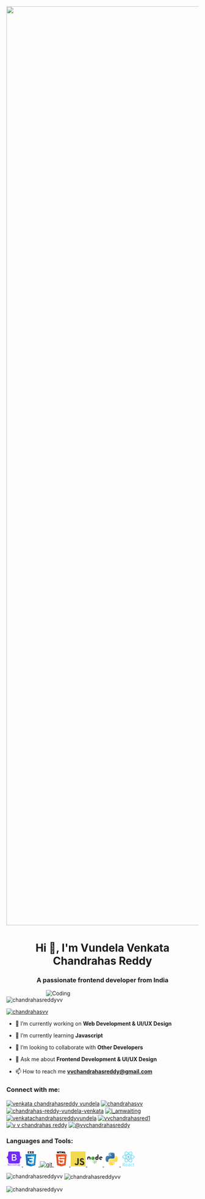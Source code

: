 <img style= "width:100vw; height:60vh;" src="https://media.giphy.com/media/v1.Y2lkPTc5MGI3NjExc3lmd3oxenY0d3M4c2N0YzVnd2FldXZ5cjk0ZXpjOWQ5bzhsOTRpOCZlcD12MV9pbnRlcm5hbF9naWZfYnlfaWQmY3Q9Zw/qgQUggAC3Pfv687qPC/giphy.gif"/>
<h1 align="center">Hi 👋, I'm Vundela Venkata Chandrahas Reddy</h1>
<h3 align="center">A passionate frontend developer from India</h3>

<img align="right" alt="Coding" width="400" src="https://camo.githubusercontent.com/683e2187241c641430216c864ce93fc5a0e0dfb232c5a01d1c54b54d63aa8cb2/68747470733a2f2f63646e2e6472696262626c652e636f6d2f75736572732f313136323037372f73637265656e73686f74732f333834383931342f70726f6772616d6d65722e676966"/>

<p align="left"> <img src="https://komarev.com/ghpvc/?username=chandrahasreddyvv&label=Profile%20views&color=0e75b6&style=flat" alt="chandrahasreddyvv" /> </p>

<p align="left"> <a href="https://twitter.com/chandrahasvv" target="blank"><img src="https://img.shields.io/twitter/follow/chandrahasvv?logo=twitter&style=for-the-badge" alt="chandrahasvv" /></a> </p>

- 🔭 I’m currently working on **Web Development & UI/UX Design**

- 🌱 I’m currently learning **Javascript**

- 👯 I’m looking to collaborate with **Other Developers**

- 💬 Ask me about **Frontend Development & UI/UX Design**

- 📫 How to reach me **vvchandrahasreddy@gmail.com**

<h3 align="left">Connect with me:</h3>
<p align="left">
<a href="https://codepen.io/venkata chandrahasreddy vundela" target="blank"><img align="center" src="https://raw.githubusercontent.com/rahuldkjain/github-profile-readme-generator/master/src/images/icons/Social/codepen.svg" alt="venkata chandrahasreddy vundela" height="30" width="40" /></a>
<a href="https://twitter.com/chandrahasvv" target="blank"><img align="center" src="https://raw.githubusercontent.com/rahuldkjain/github-profile-readme-generator/master/src/images/icons/Social/twitter.svg" alt="chandrahasvv" height="30" width="40" /></a>
<a href="https://linkedin.com/in/chandrahas-reddy-vundela-venkata" target="blank"><img align="center" src="https://raw.githubusercontent.com/rahuldkjain/github-profile-readme-generator/master/src/images/icons/Social/linked-in-alt.svg" alt="chandrahas-reddy-vundela-venkata" height="30" width="40" /></a>
<a href="https://instagram.com/i_amwaiting" target="blank"><img align="center" src="https://raw.githubusercontent.com/rahuldkjain/github-profile-readme-generator/master/src/images/icons/Social/instagram.svg" alt="i_amwaiting" height="30" width="40" /></a>
<a href="https://www.youtube.com/c/venkatachandrahasreddyvundela" target="blank"><img align="center" src="https://raw.githubusercontent.com/rahuldkjain/github-profile-readme-generator/master/src/images/icons/Social/youtube.svg" alt="venkatachandrahasreddyvundela" height="30" width="40" /></a>
<a href="https://www.hackerrank.com/vvchandrahasred1" target="blank"><img align="center" src="https://raw.githubusercontent.com/rahuldkjain/github-profile-readme-generator/master/src/images/icons/Social/hackerrank.svg" alt="vvchandrahasred1" height="30" width="40" /></a>
<a href="https://www.leetcode.com/v v chandrahas reddy" target="blank"><img align="center" src="https://raw.githubusercontent.com/rahuldkjain/github-profile-readme-generator/master/src/images/icons/Social/leet-code.svg" alt="v v chandrahas reddy" height="30" width="40" /></a>
<a href="https://www.hackerearth.com/@vvchandrahasreddy" target="blank"><img align="center" src="https://raw.githubusercontent.com/rahuldkjain/github-profile-readme-generator/master/src/images/icons/Social/hackerearth.svg" alt="@vvchandrahasreddy" height="30" width="40" /></a>
</p>

<h3 align="left">Languages and Tools:</h3>
<p align="left"> <a href="https://getbootstrap.com" target="_blank" rel="noreferrer"> <img src="https://raw.githubusercontent.com/devicons/devicon/master/icons/bootstrap/bootstrap-plain-wordmark.svg" alt="bootstrap" width="40" height="40"/> </a> <a href="https://www.w3schools.com/css/" target="_blank" rel="noreferrer"> <img src="https://raw.githubusercontent.com/devicons/devicon/master/icons/css3/css3-original-wordmark.svg" alt="css3" width="40" height="40"/> </a> <a href="https://git-scm.com/" target="_blank" rel="noreferrer"> <img src="https://www.vectorlogo.zone/logos/git-scm/git-scm-icon.svg" alt="git" width="40" height="40"/> </a> <a href="https://www.w3.org/html/" target="_blank" rel="noreferrer"> <img src="https://raw.githubusercontent.com/devicons/devicon/master/icons/html5/html5-original-wordmark.svg" alt="html5" width="40" height="40"/> </a> <a href="https://developer.mozilla.org/en-US/docs/Web/JavaScript" target="_blank" rel="noreferrer"> <img src="https://raw.githubusercontent.com/devicons/devicon/master/icons/javascript/javascript-original.svg" alt="javascript" width="40" height="40"/> </a> <a href="https://nodejs.org" target="_blank" rel="noreferrer"> <img src="https://raw.githubusercontent.com/devicons/devicon/master/icons/nodejs/nodejs-original-wordmark.svg" alt="nodejs" width="40" height="40"/> </a> <a href="https://www.python.org" target="_blank" rel="noreferrer"> <img src="https://raw.githubusercontent.com/devicons/devicon/master/icons/python/python-original.svg" alt="python" width="40" height="40"/> </a> <a href="https://reactjs.org/" target="_blank" rel="noreferrer"> <img src="https://raw.githubusercontent.com/devicons/devicon/master/icons/react/react-original-wordmark.svg" alt="react" width="40" height="40"/> </a> </p>

<p><img align="left" src="https://github-readme-stats.vercel.app/api/top-langs?username=chandrahasreddyvv&show_icons=true&locale=en&layout=compact" alt="chandrahasreddyvv" /></p>

<p>&nbsp;<img align="center" src="https://github-readme-stats.vercel.app/api?username=chandrahasreddyvv&show_icons=true&locale=en" alt="chandrahasreddyvv" /></p>

<p><img align="center" src="https://github-readme-streak-stats.herokuapp.com/?user=chandrahasreddyvv&" alt="chandrahasreddyvv" /></p>

